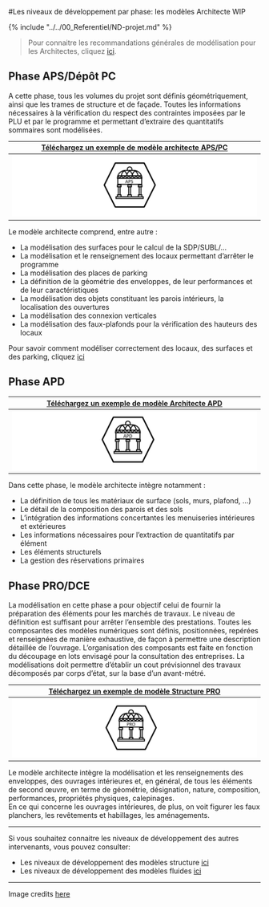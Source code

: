 #Les niveaux de développement par phase: les modèles Architecte WIP

{% include "../../00_Referentiel/ND-projet.md" %}

> Pour connaitre les recommandations générales de modélisation pour les Architectes, cliquez [ici](/02_Modelisation/02_architecte/modelisation-rvt.md ). 

## Phase APS/Dépôt PC

A cette phase, tous les volumes du projet sont définis géométriquement, ainsi que les trames de structure et de façade.
Toutes les informations nécessaires à la vérification du respect des contraintes imposées par le PLU et par le programme et permettant d’extraire des quantitatifs sommaires sont modélisées. 

|[Téléchargez un exemple de modèle architecte APS/PC](https://github.com/BIM-Bouygues-Immobilier/BIM-Execution-Plan/raw/master/02_Modelisation/02_architecte/images/ARC_APS.zip) | 
| :---: | 
|[![](/02_Modelisation/02_architecte/images/ARC_APS.PNG)](https://github.com/BIM-Bouygues-Immobilier/BIM-Execution-Plan/raw/master/02_Modelisation/02_architecte/images/ARC_APS.zip)|

Le modèle architecte comprend, entre autre :

* La modélisation des surfaces pour le calcul de la SDP/SUBL/... 
* La modélisation et le renseignement des locaux permettant d’arrêter le programme
* La modélisation des places de parking
* La définition de la géométrie des enveloppes, de leur performances et de leur caractéristiques
* La modélisation des objets constituant les parois intérieurs, la localisation des ouvertures
* La modélisation des connexion verticales
* La modélisation des faux-plafonds pour la vérification des hauteurs des locaux

Pour savoir comment modéliser correctement des locaux, des surfaces et des parking, cliquez [ici](/02_Modelisation/02_architecte/README.md)


## Phase APD

|[Téléchargez un exemple de modèle Architecte APD](https://github.com/BIM-Bouygues-Immobilier/BIM-Execution-Plan/raw/master/02_Modelisation/02_architecte/images/ARC_APD.zip) | 
| :---: | 
|[![](/02_Modelisation/02_architecte/images/ARC_APD.PNG)](https://github.com/BIM-Bouygues-Immobilier/BIM-Execution-Plan/raw/master/02_Modelisation/02_architecte/images/ARC_APD.zip)|

Dans cette phase, le modèle architecte intègre notamment :

* La définition de tous les matériaux de surface \(sols, murs, plafond, …\)
* Le détail de la composition des parois et des sols
* L’intégration des informations concertantes les menuiseries intérieures et extérieures
* Les informations nécessaires pour l’extraction de quantitatifs par élément
* Les éléments structurels
* La gestion des réservations primaires 

## Phase PRO/DCE

La modélisation en cette phase a pour objectif celui de fournir la préparation des éléments pour les marchés de travaux.
Le niveau de définition est suffisant pour arrêter l’ensemble des prestations. Toutes les composantes des modèles numériques sont définis, positionnées, repérées et renseignées de manière exhaustive, de façon à permettre une description détaillée de l’ouvrage.
L’organisation des composants est faite en fonction du découpage en lots envisagé pour la consultation des entreprises.
La modélisations doit permettre d’établir un cout prévisionnel des travaux décomposés par corps d’état, sur la base d’un avant-métré.

|[Téléchargez un exemple de modèle Structure PRO](https://github.com/BIM-Bouygues-Immobilier/BIM-Execution-Plan/raw/master/02_Modelisation/02_architecte/images/ARC_PRO.zip) | 
| :---: | 
|[![](/02_Modelisation/02_architecte/images/ARC_PRO.PNG)](https://github.com/BIM-Bouygues-Immobilier/BIM-Execution-Plan/raw/master/02_Modelisation/02_architecte/images/ARC_PRO.zip)|

Le modèle architecte intègre la modélisation et les renseignements des enveloppes, des ouvrages intérieures et, en général, de tous les éléments de second œuvre, en terme de géométrie, désignation, nature, composition, performances, propriétés physiques, calepinages.  
En ce qui concerne les ouvrages intérieures, de plus, on voit figurer les faux planchers, les revêtements et habillages, les aménagements.

---

Si vous souhaitez connaitre les niveaux de développement des autres intervenants, vous pouvez consulter:
* Les niveaux de développement des modèles structure [ici](/02_Modelisation/03_betStructure/Niveaux-développement-phase-STR.md)
* Les niveaux de développement des modèles fluides [ici](/02_Modelisation/04_betFluide/Niveaux-développement-phase-CET.md)

---

Image credits [here ](/CREDITS.md)


